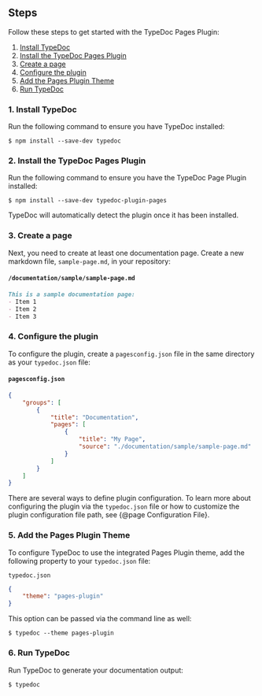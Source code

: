 ## Steps

Follow these steps to get started with the TypeDoc Pages Plugin:

1. [Install TypeDoc](#1-install-typedoc)
2. [Install the TypeDoc Pages Plugin](#2-install-the-typedoc-pages-plugin)
3. [Create a page](#3-create-a-page)
4. [Configure the plugin](#4-configure-the-plugin)
5. [Add the Pages Plugin Theme](#5-add-the-pages-plugin-theme)
6. [Run TypeDoc](#6-run-typedoc)

### 1. Install TypeDoc

Run the following command to ensure you have TypeDoc installed:

```
$ npm install --save-dev typedoc
```

### 2. Install the TypeDoc Pages Plugin

Run the following command to ensure you have the TypeDoc Page Plugin installed: 

```
$ npm install --save-dev typedoc-plugin-pages
```

TypeDoc will automatically detect the plugin once it has been installed.

### 3. Create a page

Next, you need to create at least one documentation page. Create a new markdown file, `sample-page.md`, in your repository:

#### `/documentation/sample/sample-page.md`
```markdown
This is a sample documentation page:
- Item 1
- Item 2
- Item 3
```

### 4. Configure the plugin

To configure the plugin, create a `pagesconfig.json` file in the same directory as your `typedoc.json` file:

#### `pagesconfig.json`
```json
{
	"groups": [
		{
			"title": "Documentation",
			"pages": [
				{
					"title": "My Page",
					"source": "./documentation/sample/sample-page.md"
				}
			]
		}
	]
}
```

There are several ways to define plugin configuration. To learn more about configuring the plugin via the `typedoc.json` file or how to customize the plugin configuration file path, see {@page Configuration File}.

### 5. Add the Pages Plugin Theme

To configure TypeDoc to use the integrated Pages Plugin theme, add the following property to your `typedoc.json` file:

`typedoc.json`
```json
{
	"theme": "pages-plugin"
}
```

This option can be passed via the command line as well:

```
$ typedoc --theme pages-plugin
```

### 6. Run TypeDoc

Run TypeDoc to generate your documentation output:

```
$ typedoc
```
